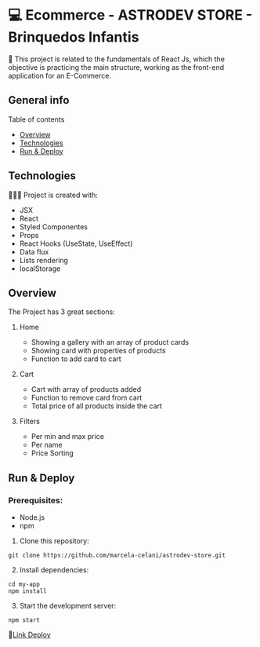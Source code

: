 # 💻 Ecommerce - ASTRODEV STORE - Brinquedos Infantis

📝 This project is related to the fundamentals of React Js, which the objective is practicing the main structure, working as the front-end application for an E-Commerce.


## General info

Table of contents
* [Overview](#overview)
* [Technologies](#technologies)
* [Run & Deploy](#run--deploy)

## Technologies
👩🏻‍💻 Project is created with:
* JSX
* React
* Styled Componentes
* Props
* React Hooks (UseState, UseEffect)
* Data flux
* Lists rendering
* localStorage


## Overview

The Project has 3 great sections:

1. Home
    - Showing a gallery with an array of product cards
    - Showing card with properties of products
    - Function to add card to cart

2. Cart
    - Cart with array of products added
    - Function to remove card from cart
    - Total price of all products inside the cart

3. Filters
    - Per min and max price
    - Per name
    - Price Sorting

## Run & Deploy
### Prerequisites:

- Node.js
- npm

1. Clone this repository:
```
git clone https://github.com/marcela-celani/astrodev-store.git
```
2. Install dependencies:
```
cd my-app
npm install
```

3. Start the development server:
```
npm start
```

🔗[Link Deploy](https://marcela-celani.github.io/astrodev-store/)



  

